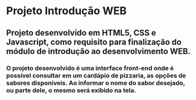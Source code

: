 # Projeto Introdução WEB

## Projeto desenvolvido em HTML5, CSS e Javascript, como requisito para finalização do módulo de introdução ao desenvolvimento WEB.

### O projeto desenvolvido é uma interface front-end onde é possível consultar em um cardápio de pizzaria, as opções de sabores disponíveis. Ao informar o nome do sabor desejado, ou parte dele, o mesmo será exibido na tela. 
